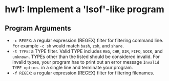 # hw1: Implement a 'lsof'-like program  
## Program Arguments  
* `-c REGEX`: a regular expression (REGEX) filter for filtering command line. For example `-c sh` would match `bash`, `zsh`, and `share`.
* `-t TYPE`: a TYPE filter. Valid TYPE includes `REG`, `CHR`, `DIR`, `FIFO`, `SOCK`, and `unknown`. TYPEs other than the listed should be considered invalid. For invalid types, your program has to print out an error message `Invalid TYPE option.` in a single line and terminate your program.
* `-f REGEX`: a regular expression (REGEX) filter for filtering filenames.
